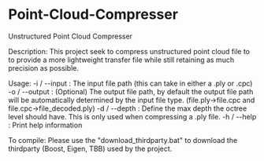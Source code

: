 # Point-Cloud-Compresser
Unstructured Point Cloud Compresser

Description:
This project seek to compress unstructured point cloud file to to provide a more lightweight transfer file while still retaining as much precision as possible.

Usage:
-i / --input : The input file path (this can take in either a .ply or .cpc)
-o / --output : (Optional) The output file path, by default the output file path will be automatically determined by the input file type. (file.ply->file.cpc and file.cpc->file_decoded.ply)
-d / --depth : Define the max depth the octree level should have. This is only used when compressing a .ply file.
-h / --help : Print help information

To compile:
Please use the "download_thirdparty.bat" to download the thirdparty (Boost, Eigen, TBB) used by the project.
